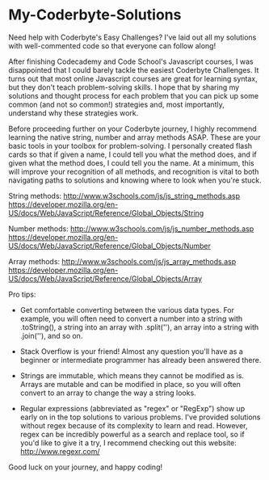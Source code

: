 # My-Coderbyte-Solutions
Need help with Coderbyte's Easy Challenges? I've laid out all my solutions with well-commented code so that everyone can follow along!

After finishing Codecademy and Code School's Javascript courses, I was disappointed that I could barely tackle the easiest Coderbyte Challenges. It turns out that most online Javascript courses are great for learning syntax, but they don't teach problem-solving skills. I hope that by sharing my solutions and thought process for each problem that you can pick up some common (and not so common!) strategies and, most importantly, understand why these strategies work.

Before proceeding further on your Coderbyte journey, I highly recommend learning the native string, number and array methods ASAP. These are your basic tools in your toolbox for problem-solving. I personally created flash cards so that if given a name, I could tell you what the method does, and if given what the method does, I could tell you the name. At a minimum, this will improve your recognition of all methods, and recognition is vital to both navigating paths to solutions and knowing where to look when you're stuck.

String methods:
http://www.w3schools.com/js/js_string_methods.asp
https://developer.mozilla.org/en-US/docs/Web/JavaScript/Reference/Global_Objects/String

Number methods:
http://www.w3schools.com/js/js_number_methods.asp
https://developer.mozilla.org/en-US/docs/Web/JavaScript/Reference/Global_Objects/Number

Array methods:
http://www.w3schools.com/js/js_array_methods.asp
https://developer.mozilla.org/en-US/docs/Web/JavaScript/Reference/Global_Objects/Array

Pro tips:
- Get comfortable converting between the various data types. For example, you will often need to convert a number into a string with .toString(), a string into an array with .split(''), an array into a string with .join(''), and so on.

- Stack Overflow is your friend! Almost any question you'll have as a beginner or intermediate programmer has already been answered there.

- Strings are immutable, which means they cannot be modified as is. Arrays are mutable and can be modified in place, so you will often convert to an array to change the way a string looks.

- Regular expressions (abbreviated as "regex" or "RegExp") show up early on in the top solutions to various problems. I've provided solutions without regex because of its complexity to learn and read. However, regex can be incredibly powerful as a search and replace tool, so if you'd like to give it a try, I recommend checking out this website: http://www.regexr.com/


Good luck on your journey, and happy coding!
